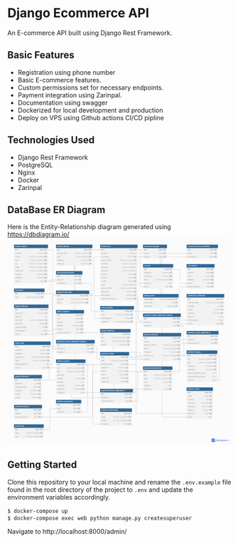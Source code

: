 # Django Ecommerce API

An E-commerce API built using Django Rest Framework.

## Basic Features

- Registration using phone number
- Basic E-commerce features.
- Custom permissions set for necessary endpoints.
- Payment integration using Zarinpal.
- Documentation using swagger
- Dockerized for local development and production
- Deploy on VPS using Github actions CI/CD pipline

## Technologies Used

- Django Rest Framework
- PostgreSQL
- Nginx
- Docker
- Zarinpal

## DataBase ER Diagram

Here is the Entity-Relationship diagram generated using https://dbdiagram.io/
![ER-Diagram](https://raw.githubusercontent.com/VahidGhafourian/Online-Shop-React-Django/refs/heads/main/ER-Diagram-Online-Shop.png)

## Getting Started

Clone this repository to your local machine and rename the `.env.example` file found in the root directory of the project to `.env` and update the environment variables accordingly.

```
$ docker-compose up
$ docker-compose exec web python manage.py createsuperuser
```

Navigate to http://localhost:8000/admin/
